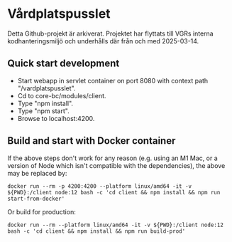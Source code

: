 # Vårdplatspusslet

Detta Github-projekt är arkiverat. Projektet har flyttats till VGRs interna kodhanteringsmiljö och underhålls
där från och med 2025-03-14.

## Quick start development

* Start webapp in servlet container on port 8080 with context path "/vardplatspusslet".
* Cd to core-bc/modules/client.
* Type "npm install".
* Type "npm start".
* Browse to localhost:4200.

## Build and start with Docker container
If the above steps don't work for any reason (e.g. using an M1 Mac, or a version of Node which isn't compatible with the dependencies), the above may be replaced by:

````
docker run --rm -p 4200:4200 --platform linux/amd64 -it -v ${PWD}:/client node:12 bash -c 'cd client && npm install && npm run start-from-docker'
````

Or build for production:

````
docker run --rm --platform linux/amd64 -it -v ${PWD}:/client node:12 bash -c 'cd client && npm install && npm run build-prod'
````
